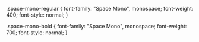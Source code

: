.space-mono-regular {
  font-family: "Space Mono", monospace;
  font-weight: 400;
  font-style: normal;
}

.space-mono-bold {
  font-family: "Space Mono", monospace;
  font-weight: 700;
  font-style: normal;
}